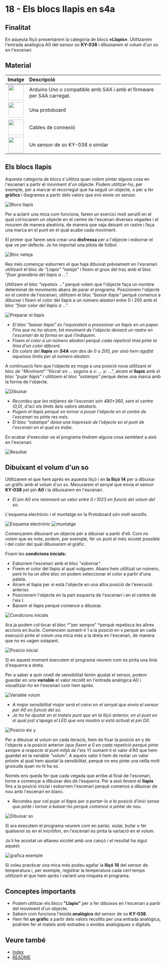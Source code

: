 # 18 - Els blocs llapis en s4a

## Finalitat

En aquesta lliçó presentarem la categoria de blocs **«Llapis»**. Utilitzarem l'entrada analògica A0 del sensor so **KY-038** i dibuixarem el volum d'un so en l'escenari.

## Material

|                               Imatge                               | Descripció                                                           |
| :----------------------------------------------------------------: | :------------------------------------------------------------------- |
|   <img src="./../mat_img/mat_unor3.png" width="50" height="50">    | Arduino Uno o compatible amb S4A i amb el firmware per S4A carregat. |
| <img src="./../mat_img/mat_protoboard.png" width="50" height="50"> | Una protoboard                                                       |
|   <img src="./../mat_img/mat_dupont.png" width="50" height="50">   | Cables de connexió                                                   |
|   <img src="./../mat_img/mat_KY038.jpeg" width="50" height="50">   | Un sensor de so KY-038 o similar                                     |

## Els blocs llapis

Aquesta categoria de blocs s'utilitza quan volem pintar alguna cosa en l'escenari a partir el moviment d'un objecte. Podem utilitzar-ho, per exemple, per a marcar el recorregut que ha
seguit un objecte, o per a fer **gràfics** i diagrames a partir dels valors que ens envie un sensor.

![Blocs llapis](Imatges/s4a_18_01.png)

Per a aclarir una mica com funciona, farem un exercici molt senzill en el qual col·locarem un objecte en el centre de l'escenari diverses vegades i el mourem de manera aleatòria, de manera que vaja deixant un rastre i faça una marca en el punt en el qual acabe cada moviment.

El primer que farem serà crear una **disfressa** per a l'objecte i esborrar el que ve per defecte. Jo he importat una pilota de futbol.

![Bloc neteja](Imatges/s4a_18_02.png)

Res més començar esborrem el que haja dibuixat prèviament en l'escenari utilitzant el bloc _de "Llapis" "neteja"_ i fixem el gruix del traç amb el bloc _"fixar grandària del llapis a ..."._

Utilitzem el bloc _"repeteix ..."_ perquè volem que l'objecte faça un nombre determinat de moviments abans de parar el programa. Posicionem l'objecte en el centre de l'escenari, utilitzem el bloc _"baixar llapis"_ perquè comence a dibuixar i fixem el color del llapis a un número aleatori entre 0 i 200 amb el bloc _"fixar color del llapis a ..."._

![Preparar el llapis](Imatges/s4a_18_03.png)

- _El bloc "baixar llapis" és l'equivalent a pressionar un llapis en un paper. Fins que no ho alcem, tot moviment de l'objecte deixarà un rastre en l'escenari de la forma en què l'indiquem._
- _Fixem el color a un número aleatori perquè cada repetició línia pinte la línia d'un color diferent._
- _Els colors del **llapis** en **S4A** van des de 0 a 200, per això hem agafat aqueixos límits per al número aleatori._

A continuació fem que l'objecte es moga a una posició nova utilitzant el bloc _de "Moviment" "lliscar en ... segons a x: ... y: ...",_ alcem el **llapis** amb el bloc _"pujar llapis"_ i utilitzem el bloc _"estampa"_ perquè deixe una marca amb la forma de l'objecte.

![Dibuixar](Imatges/s4a_18_04.png)

- _Recordeu que les mitjanes de l'escenari són 480×360, sent el centre (0,0), d'ací els límits dels valors aleatoris._
- _Pugem el llapis perquè en tornar a posar l'objecte en el centre de l'escenari no pinte res més._
- _El bloc "estampa" deixa una impressió de l'objecte en el punt de l'escenari en el qual es trobe._

En acabar d'executar-se el programa tindrem alguna cosa semblant a això en l'escenari.

![Resultat](Imatges/s4a_18_05.png)

## Dibuixant el volum d'un so

Utilitzarem el que hem aprés en aquesta lliçó i en **la lliçó 14** per a dibuixar un gràfic amb el volum d'un so. Mesurarem el senyal que envia el sensor **KY-038** pel pin **A0** i la dibuixarem en l'escenari.

- _El pin A0 ens retornarà un valor entre 0 i 1023 en funció del volum del so._

L'esquema electrònic i el muntatge en la Protoboard són molt senzills.

![Esquema electrònic](Imatges/s4a_18_06.png)
![muntatge](Imatges/s4a_18_07.png)

Començarem dibuixant un objecte per a dibuixar a partir d'ell. Com no volem que es note, podem, per exemple, fer un punt el més xicotet possible i del color del qual dibuixarem el gràfic.

Fixem les **condicions inicials:**

- Esborrem l'escenari amb el bloc "esborrar".
- Fixem el color del llapis al qual vulguem. Abans hem utilitzat un número, però hi ha un altre bloc on podem seleccionar el color a partir d'una paleta.
- Alcem el llapis per si està l'objecte en una altra posició de l'execució anterior.
- Posicionem l'objecte en la part esquerra de l'escenari i en el centre de l'eix I.
- Baixem el llapis perquè comence a dibuixar.

![Condicions inicials](Imatges/s4a_18_08.png)

Ara ja podem col·locar el bloc *"per sempre" *perquè repetisca les altres accions en bucle. Comencem sumant-li 1 a la posició en x perquè en cada execució pinte el volum una mica més a la dreta en l'escenari, de manera que no es vagen solapant.

![Posicio inicial](Imatges/s4a_18_09.png)

Si en aquest moment executem el programa veurem com es pinta una línia d'esquerra a dreta.

Per a saber a quin nivell de sensibilitat tenim ajustat el sensor, podem guardar en una **variable** el valor recollit en l'entrada analògica A0 i visualitzar-ho en l'escenari com hem aprés.

![Variable volum](Imatges/s4a_18_10.png)

- _A major sensibilitat major serà el canvi en el senyal que envia el sensor per A0 en funció del so._
- _Jo ho he ajustat en el mateix punt que en la lliçó anterior, en el punt en el qual just s'apaga el LED que ens mostra si està activat el pin D0._

![Posicio eix y](Imatges/s4a_18_11.png)

Per a dibuixar el volum en cada iteració, hem de fixar la posició en y de l'objecte a la posició anterior _(que fixem a 0 en cada repetició perquè pinte sempre a respecte al punt mitjà de l'eix Y)_ sumant-li el valor d'A0 que hem guardat en la variable _"volum"._ A aqueix valor li hem de restar un valor pròxim al qual hem ajustat la sensibilitat, perquè no ens pinte una ratlla molt gruixuda quan no hi ha so.

Només ens queda fer que cada vegada que arribe al final de l'escenari, torne a començar a dibuixar des de l'esquerra. Per a això llevem el **llapis** fins a la posició inicial i esborrem l'escenari perquè comence a dibuixar de nou amb l'escenari en blanc.

- _Recordeu que cal pujar el llapis per a portar-lo a la posició d'inici sense que pinte i tornar a baixar-ho perquè comence a pintar de nou._

![Dibuixar so](Imatges/s4a_18_12.png)

Si ara executem el programa veurem com en parlar, xiular, bufar o fer qualsevol so en el micròfon, en l'escenari es pinta la variació en el volum.

Jo li he acostat un altaveu xicotet amb una cançó i el resultat ha sigut aquest:

![grafica exemple](Imatges/s4a_18_13.png)

Si voleu practicar una mica més podeu agafar la **lliçó 16** del sensor de temperatura i, per exemple, registrar la temperatura cada cert temps utilitzant el que hem aprés i variant una miqueta el programa.

## Conceptes importants

- Podem utilitzar els blocs **"Llapis"** per a fer dibuixos en l'escenari a partir del moviment d'un objecte.
- Sabem com funciona l'eixida **analògica** del sensor de so **KY-038.**
- Hem fet **un gràfic** a partir dels valors recollits per una entrada analògica, podríem fer el mateix amb entrades o eixides analògiques o digitals.

## Veure també

- [Index](../Index.md)
- [README](../README.md)
